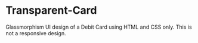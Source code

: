 # Transparent-Card 
Glassmorphism UI design of a Debit Card using HTML and CSS only.
This is not a responsive design.
